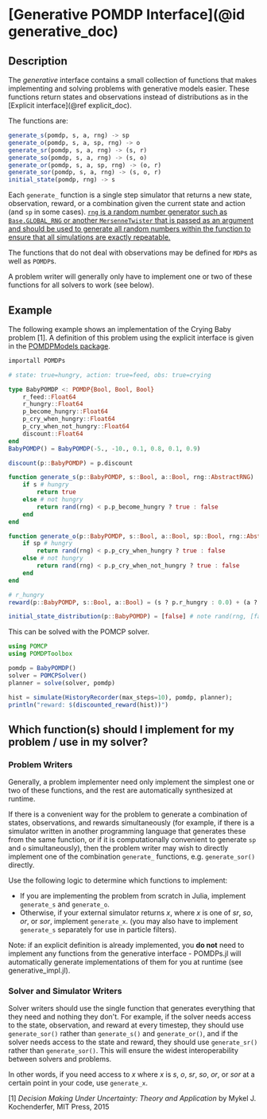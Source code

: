 # [Generative POMDP Interface](@id generative_doc)

## Description

The *generative* interface contains a small collection of functions that makes implementing and solving problems with generative models easier. These functions return states and observations instead of distributions as in the [Explicit interface](@ref explicit_doc).

The functions are:
```julia
generate_s(pomdp, s, a, rng) -> sp
generate_o(pomdp, s, a, sp, rng) -> o
generate_sr(pomdp, s, a, rng) -> (s, r)
generate_so(pomdp, s, a, rng) -> (s, o)
generate_or(pomdp, s, a, sp, rng) -> (o, r)
generate_sor(pomdp, s, a, rng) -> (s, o, r)
initial_state(pomdp, rng) -> s
```

Each `generate_` function is a single step simulator that returns a new state, observation, reward, or a combination given the current state and action (and `sp` in some cases). [`rng` is a random number generator such as `Base.GLOBAL_RNG` or another `MersenneTwister` that is passed as an argument and should be used to generate all random numbers within the function to ensure that all simulations are exactly repeatable.](http://docs.julialang.org/en/release-0.5/stdlib/numbers/#random-numbers)

The functions that do not deal with observations may be defined for `MDP`s as well as `POMDP`s.

A problem writer will generally only have to implement one or two of these functions for all solvers to work (see below).

## Example

The following example shows an implementation of the Crying Baby problem \[1\]. A definition of this problem using the explicit interface is given in the [POMDPModels package](https://github.com/JuliaPOMDP/POMDPModels.jl).

```julia
importall POMDPs

# state: true=hungry, action: true=feed, obs: true=crying

type BabyPOMDP <: POMDP{Bool, Bool, Bool}
    r_feed::Float64
    r_hungry::Float64
    p_become_hungry::Float64
    p_cry_when_hungry::Float64
    p_cry_when_not_hungry::Float64
    discount::Float64
end
BabyPOMDP() = BabyPOMDP(-5., -10., 0.1, 0.8, 0.1, 0.9)

discount(p::BabyPOMDP) = p.discount

function generate_s(p::BabyPOMDP, s::Bool, a::Bool, rng::AbstractRNG)
    if s # hungry
        return true
    else # not hungry
        return rand(rng) < p.p_become_hungry ? true : false
    end
end

function generate_o(p::BabyPOMDP, s::Bool, a::Bool, sp::Bool, rng::AbstractRNG)
    if sp # hungry
        return rand(rng) < p.p_cry_when_hungry ? true : false
    else # not hungry
        return rand(rng) < p.p_cry_when_not_hungry ? true : false
    end
end

# r_hungry
reward(p::BabyPOMDP, s::Bool, a::Bool) = (s ? p.r_hungry : 0.0) + (a ? p.r_feed : 0.0)

initial_state_distribution(p::BabyPOMDP) = [false] # note rand(rng, [false]) = false, so this is encoding that the baby always starts out full
```

This can be solved with the POMCP solver.

```julia
using POMCP
using POMDPToolbox

pomdp = BabyPOMDP()
solver = POMCPSolver()
planner = solve(solver, pomdp)

hist = simulate(HistoryRecorder(max_steps=10), pomdp, planner);
println("reward: $(discounted_reward(hist))")
```

## Which function(s) should I implement for my problem / use in my solver?

### Problem Writers

Generally, a problem implementer need only implement the simplest one or two of these functions, and the rest are automatically synthesized at runtime.

If there is a convenient way for the problem to generate a combination of states, observations, and rewards simultaneously (for example, if there is a simulator written in another programming language that generates these from the same function, or if it is computationally convenient to generate `sp` and `o` simultaneously), then the problem writer may wish to directly implement one of the combination `generate_` functions, e.g. `generate_sor()` directly.

Use the following logic to determine which functions to implement:
- If you are implementing the problem from scratch in Julia, implement `generate_s` and `generate_o`.
- Otherwise, if your external simulator returns *x*, where *x* is one of *sr*, *so*, *or*, or *sor*, implement `generate_x`. (you may also have to implement `generate_s` separately for use in particle filters).

Note: if an explicit definition is already implemented, you **do not** need to implement any functions from the generative interface - POMDPs.jl will automatically generate implementations of them for you at runtime (see generative_impl.jl).

### Solver and Simulator Writers

Solver writers should use the single function that generates everything that they need and nothing they don't. For example, if the solver needs access to the state, observation, and reward at every timestep, they should use `generate_sor()` rather than `generate_s()` and `generate_or()`, and if the solver needs access to the state and reward, they should use `generate_sr()` rather than `generate_sor()`. This will ensure the widest interoperability between solvers and problems.

In other words, if you need access to *x* where *x* is *s*, *o*, *sr*, *so*, *or*, or *sor* at a certain point in your code, use `generate_x`.

\[1\] *Decision Making Under Uncertainty: Theory and Application* by
Mykel J. Kochenderfer, MIT Press, 2015
